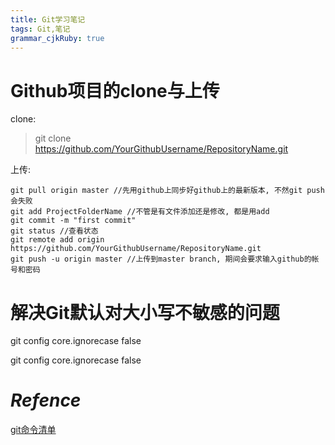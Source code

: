 ```yaml
---
title: Git学习笔记 
tags: Git,笔记
grammar_cjkRuby: true
---
```



# Github项目的clone与上传

clone:

> git clone  https://github.com/YourGithubUsername/RepositoryName.git

上传:
~~~
git pull origin master //先用github上同步好github上的最新版本, 不然git push会失败
git add ProjectFolderName //不管是有文件添加还是修改, 都是用add
git commit -m "first commit"
git status //查看状态
git remote add origin https://github.com/YourGithubUsername/RepositoryName.git
git push -u origin master //上传到master branch, 期间会要求输入github的帐号和密码
~~~

# 解决Git默认对大小写不敏感的问题

git config core.ignorecase false

git config core.ignorecase false

# *Refence*

[git命令清单](http://www.ruanyifeng.com/blog/2015/12/git-cheat-sheet.html)